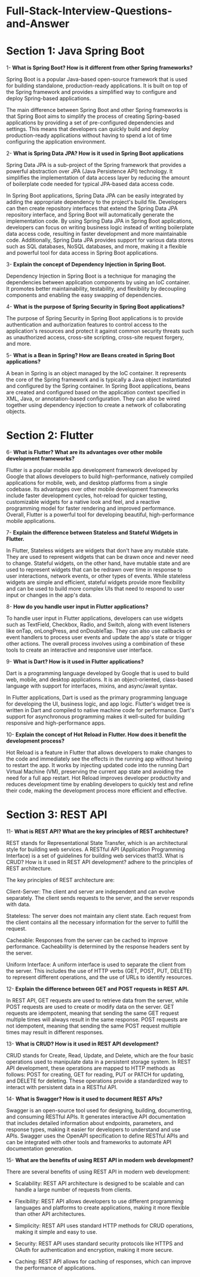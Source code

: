 # Full-Stack-Interview-Questions-and-Answer



# Section 1: Java Spring Boot


1- **What is Spring Boot? How is it different from other Spring frameworks?**

Spring Boot is a popular Java-based open-source framework that is used for building standalone, production-ready applications. It is built on top of the Spring framework and provides a simplified way to configure and deploy Spring-based applications.

The main difference between Spring Boot and other Spring frameworks is that Spring Boot aims to simplify the process of creating Spring-based applications by providing a set of pre-configured dependencies and settings. This means that developers can quickly build and deploy production-ready applications without having to spend a lot of time configuring the application environment.

2- **What is Spring Data JPA? How is it used in Spring Boot applications**

Spring Data JPA is a sub-project of the Spring framework that provides a powerful abstraction over JPA (Java Persistence API) technology. It simplifies the implementation of data access layer by reducing the amount of boilerplate code needed for typical JPA-based data access code.

In Spring Boot applications, Spring Data JPA can be easily integrated by adding the appropriate dependency to the project's build file. Developers can then create repository interfaces that extend the Spring Data JPA repository interface, and Spring Boot will automatically generate the implementation code.
By using Spring Data JPA in Spring Boot applications, developers can focus on writing business logic instead of writing boilerplate data access code, resulting in faster development and more maintainable code. Additionally, Spring Data JPA provides support for various data stores such as SQL databases, NoSQL databases, and more, making it a flexible and powerful tool for data access in Spring Boot applications.

3- **Explain the concept of Dependency Injection in Spring Boot.**

Dependency Injection in Spring Boot is a technique for managing the dependencies between application components by using an IoC container. It promotes better maintainability, testability, and flexibility by decoupling components and enabling the easy swapping of dependencies.

4- **What is the purpose of Spring Security in Spring Boot applications?**

The purpose of Spring Security in Spring Boot applications is to provide authentication and authorization features to control access to the application's resources and protect it against common security threats such as unauthorized access, cross-site scripting, cross-site request forgery, and more.

5- **What is a Bean in Spring? How are Beans created in Spring Boot applications?**

A bean in Spring is an object managed by the IoC container. It represents the core of the Spring framework and is typically a Java object instantiated and configured by the Spring container. In Spring Boot applications, beans are created and configured based on the application context specified in XML, Java, or annotation-based configuration. They can also be wired together using dependency injection to create a network of collaborating objects.


# Section 2: Flutter


6- **What is Flutter? What are its advantages over other mobile development frameworks?**

Flutter is a popular mobile app development framework developed by Google that allows developers to build high-performance, natively compiled applications for mobile, web, and desktop platforms from a single codebase. Its advantages over other mobile development frameworks include faster development cycles, hot-reload for quicker testing, customizable widgets for a native look and feel, and a reactive programming model for faster rendering and improved performance. Overall, Flutter is a powerful tool for developing beautiful, high-performance mobile applications.

7- **Explain the difference between Stateless and Stateful Widgets in Flutter.**

In Flutter, Stateless widgets are widgets that don't have any mutable state. They are used to represent widgets that can be drawn once and never need to change. Stateful widgets, on the other hand, have mutable state and are used to represent widgets that can be redrawn over time in response to user interactions, network events, or other types of events. While stateless widgets are simple and efficient, stateful widgets provide more flexibility and can be used to build more complex UIs that need to respond to user input or changes in the app's data.

8- **How do you handle user input in Flutter applications?**

To handle user input in Flutter applications, developers can use widgets such as TextField, Checkbox, Radio, and Switch, along with event listeners like onTap, onLongPress, and onDoubleTap. They can also use callbacks or event handlers to process user events and update the app's state or trigger other actions. The overall process involves using a combination of these tools to create an interactive and responsive user interface.

9- **What is Dart? How is it used in Flutter applications?**

Dart is a programming language developed by Google that is used to build web, mobile, and desktop applications. It is an object-oriented, class-based language with support for interfaces, mixins, and async/await syntax.

In Flutter applications, Dart is used as the primary programming language for developing the UI, business logic, and app logic. Flutter's widget tree is written in Dart and compiled to native machine code for performance. Dart's support for asynchronous programming makes it well-suited for building responsive and high-performance apps.

10- **Explain the concept of Hot Reload in Flutter. How does it benefit the development process?**

Hot Reload is a feature in Flutter that allows developers to make changes to the code and immediately see the effects in the running app without having to restart the app. It works by injecting updated code into the running Dart Virtual Machine (VM), preserving the current app state and avoiding the need for a full app restart. Hot Reload improves developer productivity and reduces development time by enabling developers to quickly test and refine their code, making the development process more efficient and effective.


# Section 3: REST API



11- **What is REST API? What are the key principles of REST architecture?**

REST stands for Representational State Transfer, which is an architectural style for building web services. A RESTful API (Application Programming Interface) is a set of guidelines for building web services that13. What is CRUD? How is it used in REST API development? adhere to the principles of REST architecture.

The key principles of REST architecture are:

Client-Server: The client and server are independent and can evolve separately. The client sends requests to the server, and the server responds with data.

Stateless: The server does not maintain any client state. Each request from the client contains all the necessary information for the server to fulfill the request.

Cacheable: Responses from the server can be cached to improve performance. Cacheability is determined by the response headers sent by the server.

Uniform Interface: A uniform interface is used to separate the client from the server. This includes the use of HTTP verbs (GET, POST, PUT, DELETE) to represent different operations, and the use of URLs to identify resources.

12- **Explain the difference between GET and POST requests in REST API.**

In REST API, GET requests are used to retrieve data from the server, while POST requests are used to create or modify data on the server. GET requests are idempotent, meaning that sending the same GET request multiple times will always result in the same response. POST requests are not idempotent, meaning that sending the same POST request multiple times may result in different responses.

13- **What is CRUD? How is it used in REST API development?**

CRUD stands for Create, Read, Update, and Delete, which are the four basic operations used to manipulate data in a persistent storage system. In REST API development, these operations are mapped to HTTP methods as follows: POST for creating, GET for reading, PUT or PATCH for updating, and DELETE for deleting. These operations provide a standardized way to interact with persistent data in a RESTful API.

14- **What is Swagger? How is it used to document REST APIs?**

Swagger is an open-source tool used for designing, building, documenting, and consuming RESTful APIs. It generates interactive API documentation that includes detailed information about endpoints, parameters, and response types, making it easier for developers to understand and use APIs. Swagger uses the OpenAPI specification to define RESTful APIs and can be integrated with other tools and frameworks to automate API documentation generation.

15- **What are the benefits of using REST API in modern web development?**

There are several benefits of using REST API in modern web development:

- Scalability: REST API architecture is designed to be scalable and can handle a large number of requests from clients.

- Flexibility: REST API allows developers to use different programming languages and platforms to create applications, making it more flexible than other API architectures.

- Simplicity: REST API uses standard HTTP methods for CRUD operations, making it simple and easy to use.

- Security: REST API uses standard security protocols like HTTPS and OAuth for authentication and encryption, making it more secure.

- Caching: REST API allows for caching of responses, which can improve the performance of applications.





